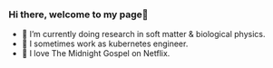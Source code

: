 ### Hi there, welcome to my page👋

- 🦔 I’m currently doing research in soft matter & biological physics.
- 🐳 I sometimes work as kubernetes engineer.
- 🥺 I love The Midnight Gospel on Netflix.

<!--
**shuzokato/shuzokato** is a ✨ _special_ ✨ repository because its `README.md` (this file) appears on your GitHub profile.

Here are some ideas to get you started:

- 🔭 I’m currently working on ...
- 🌱 I’m currently learning ...
- 👯 I’m looking to collaborate on ...
- 🤔 I’m looking for help with ...
- 💬 Ask me about ...
- 📫 How to reach me: ...
- 😄 Pronouns: ...
- ⚡ Fun fact: ...
-->
